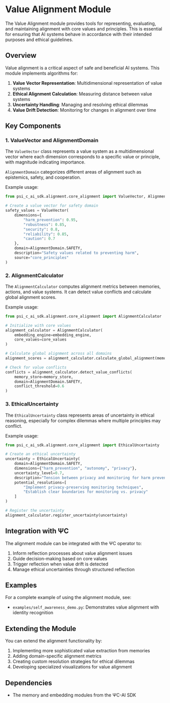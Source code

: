 # Value Alignment Module

The Value Alignment module provides tools for representing, evaluating, and maintaining alignment with core values and principles. This is essential for ensuring that AI systems behave in accordance with their intended purposes and ethical guidelines.

## Overview

Value alignment is a critical aspect of safe and beneficial AI systems. This module implements algorithms for:

1. **Value Vector Representation**: Multidimensional representation of value systems
2. **Ethical Alignment Calculation**: Measuring distance between value systems
3. **Uncertainty Handling**: Managing and resolving ethical dilemmas
4. **Value Drift Detection**: Monitoring for changes in alignment over time

## Key Components

### 1. ValueVector and AlignmentDomain

The `ValueVector` class represents a value system as a multidimensional vector where each dimension corresponds to a specific value or principle, with magnitude indicating importance.

`AlignmentDomain` categorizes different areas of alignment such as epistemics, safety, and cooperation.

Example usage:

```python
from psi_c_ai_sdk.alignment.core_alignment import ValueVector, AlignmentDomain

# Create a value vector for safety domain
safety_values = ValueVector(
    dimensions={
        "harm_prevention": 0.95,
        "robustness": 0.85,
        "security": 0.8,
        "reliability": 0.85,
        "caution": 0.7
    },
    domain=AlignmentDomain.SAFETY,
    description="Safety values related to preventing harm",
    source="core_principles"
)
```

### 2. AlignmentCalculator

The `AlignmentCalculator` computes alignment metrics between memories, actions, and value systems. It can detect value conflicts and calculate global alignment scores.

Example usage:

```python
from psi_c_ai_sdk.alignment.core_alignment import AlignmentCalculator

# Initialize with core values
alignment_calculator = AlignmentCalculator(
    embedding_engine=embedding_engine,
    core_values=core_values
)

# Calculate global alignment across all domains
alignment_scores = alignment_calculator.calculate_global_alignment(memory_store)

# Check for value conflicts
conflicts = alignment_calculator.detect_value_conflicts(
    memory_store=memory_store,
    domain=AlignmentDomain.SAFETY,
    conflict_threshold=0.6
)
```

### 3. EthicalUncertainty

The `EthicalUncertainty` class represents areas of uncertainty in ethical reasoning, especially for complex dilemmas where multiple principles may conflict.

Example usage:

```python
from psi_c_ai_sdk.alignment.core_alignment import EthicalUncertainty

# Create an ethical uncertainty
uncertainty = EthicalUncertainty(
    domain=AlignmentDomain.SAFETY,
    dimensions={"harm_prevention", "autonomy", "privacy"},
    uncertainty_level=0.7,
    description="Tension between privacy and monitoring for harm prevention",
    potential_resolutions=[
        "Implement privacy-preserving monitoring techniques",
        "Establish clear boundaries for monitoring vs. privacy"
    ]
)

# Register the uncertainty
alignment_calculator.register_uncertainty(uncertainty)
```

## Integration with ΨC

The alignment module can be integrated with the ΨC operator to:

1. Inform reflection processes about value alignment issues
2. Guide decision-making based on core values
3. Trigger reflection when value drift is detected
4. Manage ethical uncertainties through structured reflection

## Examples

For a complete example of using the alignment module, see:

- `examples/self_awareness_demo.py`: Demonstrates value alignment with identity recognition

## Extending the Module

You can extend the alignment functionality by:

1. Implementing more sophisticated value extraction from memories
2. Adding domain-specific alignment metrics
3. Creating custom resolution strategies for ethical dilemmas
4. Developing specialized visualizations for value alignment

## Dependencies

- The memory and embedding modules from the ΨC-AI SDK 